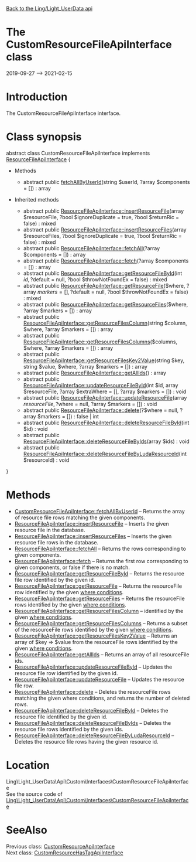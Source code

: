 [Back to the Ling/Light_UserData api](https://github.com/lingtalfi/Light_UserData/blob/master/doc/api/Ling/Light_UserData.md)



The CustomResourceFileApiInterface class
================
2019-09-27 --> 2021-02-15






Introduction
============

The CustomResourceFileApiInterface interface.



Class synopsis
==============


abstract class <span class="pl-k">CustomResourceFileApiInterface</span> implements [ResourceFileApiInterface](https://github.com/lingtalfi/Light_UserData/blob/master/doc/api/Ling/Light_UserData/Api/Generated/Interfaces/ResourceFileApiInterface.md) {

- Methods
    - abstract public [fetchAllByUserId](https://github.com/lingtalfi/Light_UserData/blob/master/doc/api/Ling/Light_UserData/Api/Custom/Interfaces/CustomResourceFileApiInterface/fetchAllByUserId.md)(string $userId, ?array $components = []) : array

- Inherited methods
    - abstract public [ResourceFileApiInterface::insertResourceFile](https://github.com/lingtalfi/Light_UserData/blob/master/doc/api/Ling/Light_UserData/Api/Generated/Interfaces/ResourceFileApiInterface/insertResourceFile.md)(array $resourceFile, ?bool $ignoreDuplicate = true, ?bool $returnRic = false) : mixed
    - abstract public [ResourceFileApiInterface::insertResourceFiles](https://github.com/lingtalfi/Light_UserData/blob/master/doc/api/Ling/Light_UserData/Api/Generated/Interfaces/ResourceFileApiInterface/insertResourceFiles.md)(array $resourceFiles, ?bool $ignoreDuplicate = true, ?bool $returnRic = false) : mixed
    - abstract public [ResourceFileApiInterface::fetchAll](https://github.com/lingtalfi/Light_UserData/blob/master/doc/api/Ling/Light_UserData/Api/Generated/Interfaces/ResourceFileApiInterface/fetchAll.md)(?array $components = []) : array
    - abstract public [ResourceFileApiInterface::fetch](https://github.com/lingtalfi/Light_UserData/blob/master/doc/api/Ling/Light_UserData/Api/Generated/Interfaces/ResourceFileApiInterface/fetch.md)(?array $components = []) : array
    - abstract public [ResourceFileApiInterface::getResourceFileById](https://github.com/lingtalfi/Light_UserData/blob/master/doc/api/Ling/Light_UserData/Api/Generated/Interfaces/ResourceFileApiInterface/getResourceFileById.md)(int $id, ?$default = null, ?bool $throwNotFoundEx = false) : mixed
    - abstract public [ResourceFileApiInterface::getResourceFile](https://github.com/lingtalfi/Light_UserData/blob/master/doc/api/Ling/Light_UserData/Api/Generated/Interfaces/ResourceFileApiInterface/getResourceFile.md)($where, ?array $markers = [], ?$default = null, ?bool $throwNotFoundEx = false) : mixed
    - abstract public [ResourceFileApiInterface::getResourceFiles](https://github.com/lingtalfi/Light_UserData/blob/master/doc/api/Ling/Light_UserData/Api/Generated/Interfaces/ResourceFileApiInterface/getResourceFiles.md)($where, ?array $markers = []) : array
    - abstract public [ResourceFileApiInterface::getResourceFilesColumn](https://github.com/lingtalfi/Light_UserData/blob/master/doc/api/Ling/Light_UserData/Api/Generated/Interfaces/ResourceFileApiInterface/getResourceFilesColumn.md)(string $column, $where, ?array $markers = []) : array
    - abstract public [ResourceFileApiInterface::getResourceFilesColumns](https://github.com/lingtalfi/Light_UserData/blob/master/doc/api/Ling/Light_UserData/Api/Generated/Interfaces/ResourceFileApiInterface/getResourceFilesColumns.md)($columns, $where, ?array $markers = []) : array
    - abstract public [ResourceFileApiInterface::getResourceFilesKey2Value](https://github.com/lingtalfi/Light_UserData/blob/master/doc/api/Ling/Light_UserData/Api/Generated/Interfaces/ResourceFileApiInterface/getResourceFilesKey2Value.md)(string $key, string $value, $where, ?array $markers = []) : array
    - abstract public [ResourceFileApiInterface::getAllIds](https://github.com/lingtalfi/Light_UserData/blob/master/doc/api/Ling/Light_UserData/Api/Generated/Interfaces/ResourceFileApiInterface/getAllIds.md)() : array
    - abstract public [ResourceFileApiInterface::updateResourceFileById](https://github.com/lingtalfi/Light_UserData/blob/master/doc/api/Ling/Light_UserData/Api/Generated/Interfaces/ResourceFileApiInterface/updateResourceFileById.md)(int $id, array $resourceFile, ?array $extraWhere = [], ?array $markers = []) : void
    - abstract public [ResourceFileApiInterface::updateResourceFile](https://github.com/lingtalfi/Light_UserData/blob/master/doc/api/Ling/Light_UserData/Api/Generated/Interfaces/ResourceFileApiInterface/updateResourceFile.md)(array $resourceFile, ?$where = null, ?array $markers = []) : void
    - abstract public [ResourceFileApiInterface::delete](https://github.com/lingtalfi/Light_UserData/blob/master/doc/api/Ling/Light_UserData/Api/Generated/Interfaces/ResourceFileApiInterface/delete.md)(?$where = null, ?array $markers = []) : false | int
    - abstract public [ResourceFileApiInterface::deleteResourceFileById](https://github.com/lingtalfi/Light_UserData/blob/master/doc/api/Ling/Light_UserData/Api/Generated/Interfaces/ResourceFileApiInterface/deleteResourceFileById.md)(int $id) : void
    - abstract public [ResourceFileApiInterface::deleteResourceFileByIds](https://github.com/lingtalfi/Light_UserData/blob/master/doc/api/Ling/Light_UserData/Api/Generated/Interfaces/ResourceFileApiInterface/deleteResourceFileByIds.md)(array $ids) : void
    - abstract public [ResourceFileApiInterface::deleteResourceFileByLudaResourceId](https://github.com/lingtalfi/Light_UserData/blob/master/doc/api/Ling/Light_UserData/Api/Generated/Interfaces/ResourceFileApiInterface/deleteResourceFileByLudaResourceId.md)(int $resourceId) : void

}






Methods
==============

- [CustomResourceFileApiInterface::fetchAllByUserId](https://github.com/lingtalfi/Light_UserData/blob/master/doc/api/Ling/Light_UserData/Api/Custom/Interfaces/CustomResourceFileApiInterface/fetchAllByUserId.md) &ndash; Returns the array of resource file rows matching the given components.
- [ResourceFileApiInterface::insertResourceFile](https://github.com/lingtalfi/Light_UserData/blob/master/doc/api/Ling/Light_UserData/Api/Generated/Interfaces/ResourceFileApiInterface/insertResourceFile.md) &ndash; Inserts the given resource file in the database.
- [ResourceFileApiInterface::insertResourceFiles](https://github.com/lingtalfi/Light_UserData/blob/master/doc/api/Ling/Light_UserData/Api/Generated/Interfaces/ResourceFileApiInterface/insertResourceFiles.md) &ndash; Inserts the given resource file rows in the database.
- [ResourceFileApiInterface::fetchAll](https://github.com/lingtalfi/Light_UserData/blob/master/doc/api/Ling/Light_UserData/Api/Generated/Interfaces/ResourceFileApiInterface/fetchAll.md) &ndash; Returns the rows corresponding to given components.
- [ResourceFileApiInterface::fetch](https://github.com/lingtalfi/Light_UserData/blob/master/doc/api/Ling/Light_UserData/Api/Generated/Interfaces/ResourceFileApiInterface/fetch.md) &ndash; Returns the first row corresponding to given components, or false if there is no match.
- [ResourceFileApiInterface::getResourceFileById](https://github.com/lingtalfi/Light_UserData/blob/master/doc/api/Ling/Light_UserData/Api/Generated/Interfaces/ResourceFileApiInterface/getResourceFileById.md) &ndash; Returns the resource file row identified by the given id.
- [ResourceFileApiInterface::getResourceFile](https://github.com/lingtalfi/Light_UserData/blob/master/doc/api/Ling/Light_UserData/Api/Generated/Interfaces/ResourceFileApiInterface/getResourceFile.md) &ndash; Returns the resourceFile row identified by the given [where conditions](https://github.com/lingtalfi/SimplePdoWrapper#the-where-conditions).
- [ResourceFileApiInterface::getResourceFiles](https://github.com/lingtalfi/Light_UserData/blob/master/doc/api/Ling/Light_UserData/Api/Generated/Interfaces/ResourceFileApiInterface/getResourceFiles.md) &ndash; Returns the resourceFile rows identified by the given [where conditions](https://github.com/lingtalfi/SimplePdoWrapper#the-where-conditions).
- [ResourceFileApiInterface::getResourceFilesColumn](https://github.com/lingtalfi/Light_UserData/blob/master/doc/api/Ling/Light_UserData/Api/Generated/Interfaces/ResourceFileApiInterface/getResourceFilesColumn.md) &ndash; identified by the given [where conditions](https://github.com/lingtalfi/SimplePdoWrapper#the-where-conditions).
- [ResourceFileApiInterface::getResourceFilesColumns](https://github.com/lingtalfi/Light_UserData/blob/master/doc/api/Ling/Light_UserData/Api/Generated/Interfaces/ResourceFileApiInterface/getResourceFilesColumns.md) &ndash; Returns a subset of the resourceFile rows identified by the given [where conditions](https://github.com/lingtalfi/SimplePdoWrapper#the-where-conditions).
- [ResourceFileApiInterface::getResourceFilesKey2Value](https://github.com/lingtalfi/Light_UserData/blob/master/doc/api/Ling/Light_UserData/Api/Generated/Interfaces/ResourceFileApiInterface/getResourceFilesKey2Value.md) &ndash; Returns an array of $key => $value from the resourceFile rows identified by the given [where conditions](https://github.com/lingtalfi/SimplePdoWrapper#the-where-conditions).
- [ResourceFileApiInterface::getAllIds](https://github.com/lingtalfi/Light_UserData/blob/master/doc/api/Ling/Light_UserData/Api/Generated/Interfaces/ResourceFileApiInterface/getAllIds.md) &ndash; Returns an array of all resourceFile ids.
- [ResourceFileApiInterface::updateResourceFileById](https://github.com/lingtalfi/Light_UserData/blob/master/doc/api/Ling/Light_UserData/Api/Generated/Interfaces/ResourceFileApiInterface/updateResourceFileById.md) &ndash; Updates the resource file row identified by the given id.
- [ResourceFileApiInterface::updateResourceFile](https://github.com/lingtalfi/Light_UserData/blob/master/doc/api/Ling/Light_UserData/Api/Generated/Interfaces/ResourceFileApiInterface/updateResourceFile.md) &ndash; Updates the resource file row.
- [ResourceFileApiInterface::delete](https://github.com/lingtalfi/Light_UserData/blob/master/doc/api/Ling/Light_UserData/Api/Generated/Interfaces/ResourceFileApiInterface/delete.md) &ndash; Deletes the resourceFile rows matching the given where conditions, and returns the number of deleted rows.
- [ResourceFileApiInterface::deleteResourceFileById](https://github.com/lingtalfi/Light_UserData/blob/master/doc/api/Ling/Light_UserData/Api/Generated/Interfaces/ResourceFileApiInterface/deleteResourceFileById.md) &ndash; Deletes the resource file identified by the given id.
- [ResourceFileApiInterface::deleteResourceFileByIds](https://github.com/lingtalfi/Light_UserData/blob/master/doc/api/Ling/Light_UserData/Api/Generated/Interfaces/ResourceFileApiInterface/deleteResourceFileByIds.md) &ndash; Deletes the resource file rows identified by the given ids.
- [ResourceFileApiInterface::deleteResourceFileByLudaResourceId](https://github.com/lingtalfi/Light_UserData/blob/master/doc/api/Ling/Light_UserData/Api/Generated/Interfaces/ResourceFileApiInterface/deleteResourceFileByLudaResourceId.md) &ndash; Deletes the resource file rows having the given resource id.





Location
=============
Ling\Light_UserData\Api\Custom\Interfaces\CustomResourceFileApiInterface<br>
See the source code of [Ling\Light_UserData\Api\Custom\Interfaces\CustomResourceFileApiInterface](https://github.com/lingtalfi/Light_UserData/blob/master/Api/Custom/Interfaces/CustomResourceFileApiInterface.php)



SeeAlso
==============
Previous class: [CustomResourceApiInterface](https://github.com/lingtalfi/Light_UserData/blob/master/doc/api/Ling/Light_UserData/Api/Custom/Interfaces/CustomResourceApiInterface.md)<br>Next class: [CustomResourceHasTagApiInterface](https://github.com/lingtalfi/Light_UserData/blob/master/doc/api/Ling/Light_UserData/Api/Custom/Interfaces/CustomResourceHasTagApiInterface.md)<br>
